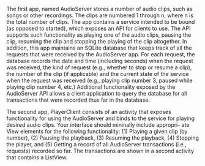 The first app, named AudioServer stores a number of audio clips, such as songs or other recordings. The clips are numbered 1 through n, where n is the total number of clips. The app contains a service intended to be bound (as opposed to started), which exposes an API for clients to use. The API supports such functionality as playing one of the audio clips, pausing the clip, resuming the clip and stopping the playing of the clip altogether. In addition, this app maintains an SQLite database that keeps track of all the requests that were received by the AudioServer app. For each request, the database records the date and time (including seconds) when the request was received, the kind of request (e.g., whether to stop or resume a clip), the number of the clip (if applicable) and the current state of the service when the request was received (e.g., playing clip number 3, paused while playing clip number 4, etc.) Additional functionality exposed by the AudioServer API allows a client application to query the database for all transactions that were recorded thus far in the database.

The second app, PlayerClient consists of an activity that exposes functionality for using the AudioServer and binds to the service for playing desired audio clips. Your interface should mininally include appropri- ate View elements for the following functionality: (1) Playing a given clip (by number), (2) Pausing the playback, (3) Resuming the playback, (4) Stopping the player, and (5) Getting a record of all AudioServer transactions (i.e., requests) recorded so far. The transactions are shown in a second activity that contains a ListView.
